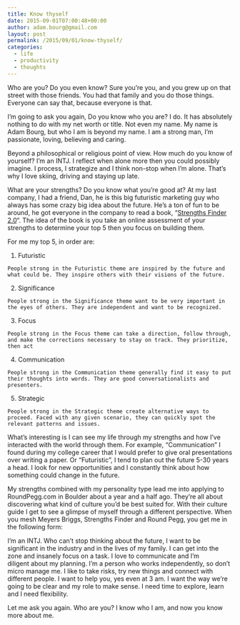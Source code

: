 ```yaml
---
title: Know thyself
date: 2015-09-01T07:00:48+00:00
author: adam.bourg@gmail.com
layout: post
permalink: /2015/09/01/know-thyself/
categories:
  - life
  - productivity
  - thoughts
---
```

Who are you? Do you even know? Sure you&#8217;re you, and you grew up on that street with those friends. You had that family and you do those things. Everyone can say that, because everyone is that.

I&#8217;m going to ask you again, Do you know who you are? I do. It has absolutely nothing to do with my net worth or title. Not even my name. My name is Adam Bourg, but who I am is beyond my name. I am a strong man, I&#8217;m passionate, loving, believing and caring.

Beyond a philosophical or religious point of view. How much do you know of yourself? I&#8217;m an INTJ. I reflect when alone more then you could possibly imagine. I process, I strategize and I think non-stop when I&#8217;m alone. That&#8217;s why I love skiing, driving and staying up late.

What are your strengths? Do you know what you&#8217;re good at? At my last company, I had a friend, Dan, he is this big futuristic marketing guy who always has some crazy big idea about the future. He&#8217;s a ton of fun to be around, he got everyone in the company to read a book, &#8220;<a href="http://www.strengthsfinder.com/home.aspx" target="_blank">Strengths Finder 2.0</a>&#8220;. The idea of the book is you take an online assessment of your strengths to determine your top 5 then you focus on building them.

For me my top 5, in order are:

  1. Futuristic

    People strong in the Futuristic theme are inspired by the future and what could be. They inspire others with their visions of the future.
  2. Significance

    People strong in the Significance theme want to be very important in the eyes of others. They are independent and want to be recognized.
  3. Focus

    People strong in the Focus theme can take a direction, follow through, and make the corrections necessary to stay on track. They prioritize, then act
  4. Communication

    People strong in the Communication theme generally find it easy to put their thoughts into words. They are good conversationalists and presenters.
  5. Strategic

    People strong in the Strategic theme create alternative ways to proceed. Faced with any given scenario, they can quickly spot the relevant patterns and issues.

What&#8217;s interesting is I can see my life through my strengths and how I&#8217;ve interacted with the world through them. For example, &#8220;Communication&#8221; I found during my college career that I would prefer to give oral presentations over writing a paper. Or &#8220;Futuristic&#8221;, I tend to plan out the future 5-30 years a head. I look for new opportunities and I constantly think about how something could change in the future.

My strengths combined with my personality type lead me into applying to RoundPegg.com in Boulder about a year and a half ago. They&#8217;re all about discovering what kind of culture you&#8217;d be best suited for. With their culture guide I get to see a glimpse of myself through a different perspective. When you mesh Meyers Briggs, Strengths Finder and Round Pegg, you get me in the following form:

I&#8217;m an INTJ. Who can&#8217;t stop thinking about the future, I want to be significant in the industry and in the lives of my family. I can get into the zone and insanely focus on a task. I love to communicate and I&#8217;m diligent about my planning. I&#8217;m a person who works independently, so don&#8217;t micro manage me. I like to take risks, try new things and connect with different people. I want to help you, yes even at 3 am. I want the way we&#8217;re going to be clear and my role to make sense. I need time to explore, learn and I need flexibility.

Let me ask you again. Who are you? I know who I am, and now you know more about me.

